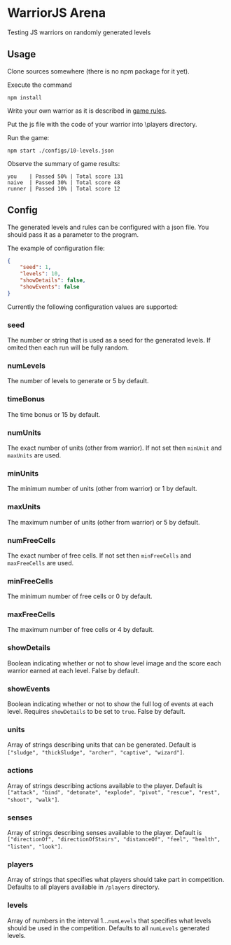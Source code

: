 # WarriorJS Arena
Testing JS warriors on randomly generated levels

## Usage

Clone sources somewhere (there is no npm package for it yet).

Execute the command
```
npm install
```

Write your own warrior as it is described in [game rules](https://github.com/olistic/warriorjs#objective).

Put the js file with the code of your warrior into \players directory.

Run the game:
```
npm start ./configs/10-levels.json
```

Observe the summary of game results:
```
you    | Passed 50% | Total score 131
naive  | Passed 30% | Total score 48
runner | Passed 10% | Total score 12
```

## Config
The generated levels and rules can be configured with a json file.
You should pass it as a parameter to the program.

The example of configuration file:
```json
{
    "seed": 1,
    "levels": 10,
    "showDetails": false,
    "showEvents": false
}
```

Currently the following configuration values are supported:

### seed
The number or string that is used as a seed for the generated levels.
If omited then each run will be fully random.

### numLevels
The number of levels to generate or 5 by default.

### timeBonus
The time bonus or 15 by default.

### numUnits
The exact number of units (other from warrior). If not set then `minUnit` and `maxUnits` are used.

### minUnits
The minimum number of units (other from warrior) or 1 by default.

### maxUnits
The maximum number of units (other from warrior) or 5 by default.

### numFreeCells
The exact number of free cells. If not set then `minFreeCells` and `maxFreeCells` are used.

### minFreeCells
The minimum number of free cells or 0 by default.

### maxFreeCells
The maximum number of free cells or 4 by default.

### showDetails
Boolean indicating whether or not to show level image and the score each warrior earned at each level. False by default.

### showEvents
Boolean indicating whether or not to show the full log of events at each level. Requires `showDetails` to be set to `true`. False by default.

### units
Array of strings describing units that can be generated. Default is `["sludge", "thickSludge", "archer", "captive", "wizard"]`.

### actions
Array of strings describing actions available to the player. Default is `["attack", "bind", "detonate", "explode", "pivot", "rescue", "rest", "shoot", "walk"]`.

### senses
Array of strings describing senses  available to the player. Default is `["directionOf", "directionOfStairs", "distanceOf", "feel", "health", "listen", "look"]`.

### players
Array of strings that specifies what players should take part in competition. Defaults to all players available in `/players` directory.

### levels
Array of numbers in the interval 1...`numLevels` that specifies what levels should be used in the competition. Defaults to all `numLevels` generated levels.
